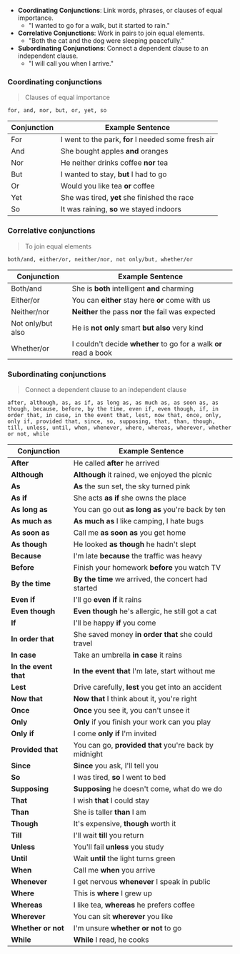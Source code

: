 
- **Coordinating Conjunctions**: Link words, phrases, or clauses of equal importance.
    - "I wanted to go for a walk, but it started to rain."
- **Correlative Conjunctions**: Work in pairs to join equal elements.
    - "Both the cat and the dog were sleeping peacefully."
- **Subordinating Conjunctions**: Connect a dependent clause to an independent clause.
    - "I will call you when I arrive."

### Coordinating conjunctions

> Clauses of equal importance

`for, and, nor, but, or, yet, so`

| Conjunction | Example Sentence                                    |
| ----------- | --------------------------------------------------- |
| For         | I went to the park, **for** I needed some fresh air |
| And         | She bought apples **and** oranges                   |
| Nor         | He neither drinks coffee **nor** tea                |
| But         | I wanted to stay, **but** I had to go               |
| Or          | Would you like tea **or** coffee                    |
| Yet         | She was tired, **yet** she finished the race        |
| So          | It was raining, **so** we stayed indoors            |



### Correlative conjunctions

> To join equal elements

`both/and, either/or, neither/nor, not only/but, whether/or`

| Conjunction       | Example Sentence                                                  |
| ----------------- | ----------------------------------------------------------------- |
| Both/and          | She is **both** intelligent **and** charming                      |
| Either/or         | You can **either** stay here **or** come with us                  |
| Neither/nor       | **Neither** the pass **nor** the fail was expected                |
| Not only/but also | He is **not only** smart **but also** very kind                   |
| Whether/or        | I couldn't decide **whether** to go for a walk **or** read a book |

### Subordinating conjunctions

> Connect a dependent clause to an independent clause

`after, although, as, as if, as long as, as much as, as soon as, as though, because, before, by the time, even if, even though, if, in order that, in case, in the event that, lest, now that, once, only, only if, provided that, since, so, supposing, that, than, though, till, unless, until, when, whenever, where, whereas, wherever, whether or not, while`


| Conjunction       | Example Sentence                                 |
|-------------------|--------------------------------------------------|
| **After**         | He called **after** he arrived                    |
| **Although**      | **Although** it rained, we enjoyed the picnic    |
| **As**            | **As** the sun set, the sky turned pink           |
| **As if**         | She acts **as if** she owns the place             |
| **As long as**    | You can go out **as long as** you're back by ten  |
| **As much as**    | **As much as** I like camping, I hate bugs        |
| **As soon as**    | Call me **as soon as** you get home               |
| **As though**     | He looked **as though** he hadn't slept          |
| **Because**       | I'm late **because** the traffic was heavy        |
| **Before**        | Finish your homework **before** you watch TV      |
| **By the time**   | **By the time** we arrived, the concert had started|
| **Even if**       | I'll go **even if** it rains                      |
| **Even though**   | **Even though** he's allergic, he still got a cat |
| **If**            | I'll be happy **if** you come                     |
| **In order that** | She saved money **in order that** she could travel|
| **In case**       | Take an umbrella **in case** it rains             |
| **In the event that** | **In the event that** I'm late, start without me |
| **Lest**          | Drive carefully, **lest** you get into an accident|
| **Now that**      | **Now that** I think about it, you're right       |
| **Once**          | **Once** you see it, you can't unsee it           |
| **Only**          | **Only** if you finish your work can you play     |
| **Only if**       | I come **only if** I'm invited                    |
| **Provided that** | You can go, **provided that** you're back by midnight|
| **Since**         | **Since** you ask, I'll tell you                  |
| **So**            | I was tired, **so** I went to bed                 |
| **Supposing**     | **Supposing** he doesn't come, what do we do      |
| **That**          | I wish **that** I could stay                      |
| **Than**          | She is taller **than** I am                       |
| **Though**        | It's expensive, **though** worth it               |
| **Till**          | I'll wait **till** you return                     |
| **Unless**        | You'll fail **unless** you study                  |
| **Until**         | Wait **until** the light turns green              |
| **When**          | Call me **when** you arrive                       |
| **Whenever**      | I get nervous **whenever** I speak in public      |
| **Where**         | This is **where** I grew up                       |
| **Whereas**       | I like tea, **whereas** he prefers coffee         |
| **Wherever**      | You can sit **wherever** you like                 |
| **Whether or not**| I'm unsure **whether or not** to go                |
| **While**         | **While** I read, he cooks                        |


